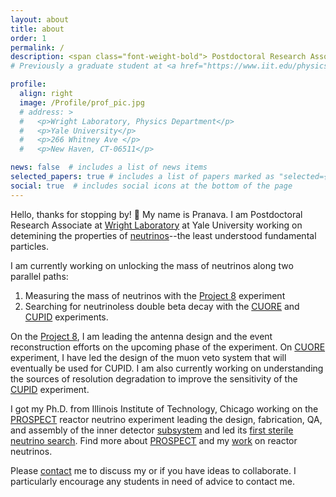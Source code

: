```yaml
---
layout: about
title: about
order: 1
permalink: /
description: <span class="font-weight-bold"> Postdoctoral Research Associate </span> at <a href="https://wlab.yale.edu">Wright Laboratory</a>, <a href="https://physics.yale.edu/">Yale University</a>
# Previously a graduate student at <a href="https://www.iit.edu/physics">Illinois Institute of Technology</a>.

profile:
  align: right
  image: /Profile/prof_pic.jpg
  # address: >
  #   <p>Wright Laboratory, Physics Department</p>
  #   <p>Yale University</p>
  #   <p>266 Whitney Ave </p>
  #   <p>New Haven, CT-06511</p>

news: false  # includes a list of news items
selected_papers: true # includes a list of papers marked as "selected={true}"
social: true  # includes social icons at the bottom of the page
---
```


Hello, thanks for stopping by! :wave: My name is Pranava. I am Postdoctoral Research Associate at [Wright Laboratory](https://wlab.yale.edu/) at Yale University working on detemining the properties of [neutrinos](/sub/resources_neutrinos)--the least understood fundamental particles.

I am currently working on unlocking the mass of neutrinos along two parallel paths:
1. Measuring the mass of neutrinos with the [Project 8](https://www.project8.org/) experiment 
2. Searching for neutrinoless double beta decay with the [CUORE](https://cuore.lngs.infn.it/) and [CUPID](https://cupid.lngs.infn.it) experiments.

On the [Project 8](/projects/P8), I am leading the antenna design and the event reconstruction efforts on the upcoming phase of the experiment. 
On [CUORE](/projects/CUORE) experiment, I have led the design of the muon veto system that will eventually be used for CUPID. 
I am also currently working on understanding the sources of resolution degradation to improve the sensitivity of the [CUPID](/projects/CUPID) experiment.  

I got my Ph.D. from Illinois Institute of Technology, Chicago working on the [PROSPECT](https://prospect.yale.edu/) reactor neutrino experiment leading the design, fabrication, QA, and assembly of the inner detector [subsystem](https://doi.org/10.1088/1748-0221/14/04/P04014) and led its [first sterile neutrino search](https://journals.aps.org/prl/abstract/10.1103/PhysRevLett.122.251801). Find more about [PROSPECT](/projects/PROSPECT/) and my [work](/projects/reactor) on reactor neutrinos.


<!-- This wesbite is currenlty under construction but soon it will contain information on my research interests, teaching, and other interests.
Please visit my [projects](/sub/projects) page, and my [publications](/sub/publications/) and [talks](/sub/talks) to learn more about my research interests.
You can also find more details about my [teaching philosophy](/sub/teaching_philosophy) my [teaching and mentoring](/sub/mentoring/) experience and my [training](/sub/training). -->

Please [contact](contact) me to discuss my or if you have ideas to collaborate. I particularly encourage any students in need of advice to contact me.

<!-- Write your biography here. Tell the world about yourself. Link to your favorite [subreddit](http://reddit.com). You can put a picture in, too. The code is already in, just name your picture `prof_pic.jpg` and put it in the `img/` folder.

Put your address / P.O. box / other info right below your picture. You can also disable any these elements by editing `profile` property of the YAML header of your `_pages/about.md`. Edit `_bibliography/papers.bib` and Jekyll will render your [publications page](/al-folio/publications/) automatically.

Link to your social media connections, too. This theme is set up to use [Font Awesome icons](http://fortawesome.github.io/Font-Awesome/) and [Academicons](https://jpswalsh.github.io/academicons/), like the ones below. Add your Facebook, Twitter, LinkedIn, Google Scholar, or just disable all of them.


Write your biography here. Tell the world about yourself. Link to your favorite [subreddit](http://reddit.com). You can put a picture in, too. The code is already in, just name your picture `prof_pic.jpg` and put it in the `img/` folder.

Put your address / P.O. box / other info right below your picture. You can also disable any these elements by editing `profile` property of the YAML header of your `_pages/about.md`. Edit `_bibliography/papers.bib` and Jekyll will render your [publications page](/al-folio/publications/) automatically.

Link to your social media connections, too. This theme is set up to use [Font Awesome icons](http://fortawesome.github.io/Font-Awesome/) and [Academicons](https://jpswalsh.github.io/academicons/), like the ones below. Add your Facebook, Twitter, LinkedIn, Google Scholar, or just disable all of them. -->

